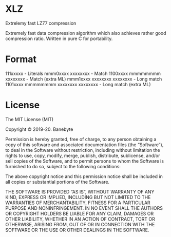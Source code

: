 # XLZ
Extrelemy fast LZ77 compression

Extremely fast data compression algorithm which
also achieves rather good compression ratio.
Written in pure C for portability.

# Format
111xxxxx - Literals 
mmm0xxxx xxxxxxxx - Match 
1100xxxx mmmmmmmm xxxxxxxx - Match (extra ML) 
mmm1xxxx xxxxxxxx xxxxxxxx - Long match 
1101xxxx mmmmmmmm xxxxxxxx xxxxxxxx - Long match (extra ML) 

# License
The MIT License (MIT)

Copyright © 2019-20. Banebyte

Permission is hereby granted, free of charge, to any person obtaining a copy of this software and associated documentation files (the “Software”), to deal in the Software without restriction, including without limitation the rights to use, copy, modify, merge, publish, distribute, sublicense, and/or sell copies of the Software, and to permit persons to whom the Software is furnished to do so, subject to the following conditions:

The above copyright notice and this permission notice shall be included in all copies or substantial portions of the Software.

THE SOFTWARE IS PROVIDED “AS IS”, WITHOUT WARRANTY OF ANY KIND, EXPRESS OR IMPLIED, INCLUDING BUT NOT LIMITED TO THE WARRANTIES OF MERCHANTABILITY, FITNESS FOR A PARTICULAR PURPOSE AND NONINFRINGEMENT. IN NO EVENT SHALL THE AUTHORS OR COPYRIGHT HOLDERS BE LIABLE FOR ANY CLAIM, DAMAGES OR OTHER LIABILITY, WHETHER IN AN ACTION OF CONTRACT, TORT OR OTHERWISE, ARISING FROM, OUT OF OR IN CONNECTION WITH THE SOFTWARE OR THE USE OR OTHER DEALINGS IN THE SOFTWARE.

